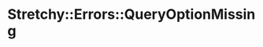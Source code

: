 # Stretchy::Errors::QueryOptionMissing [](#class-Stretchy::Errors::QueryOptionMissing) [](#top)

    
